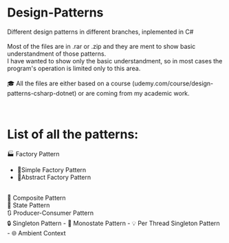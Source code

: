 # Design-Patterns
Different design patterns in different branches, inplemented in C# <br><br>
Most of the files are in .rar or .zip and they are ment to show basic understandment of those patterns. <br> 
I have wanted to show only the basic understandment, so in most cases the program's operation is limited only to this area. <br><br>
🎓 All the files are either based on a course (udemy.com/course/design-patterns-csharp-dotnet) or are coming from my academic work. 

<br>

# List of all the patterns:<br>
🏭 Factory Pattern<br>
- 👣Simple Factory Pattern
- 🎨Abstract Factory Pattern
<br>
🧩 Composite Pattern <br>
🔄 State Pattern<br>
🔃 Producer-Consumer Pattern<br>
🔒 Singleton Pattern
- 🔗 Monostate Pattern
- 💡 Per Thread Singleton Pattern
- 🌐 Ambient Context
